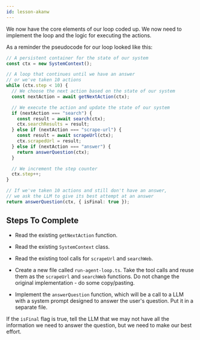 ```yaml
---
id: lesson-akanw
---
```


We now have the core elements of our loop coded up. We now need to implement the loop and the logic for executing the actions.

As a reminder the pseudocode for our loop looked like this:

```ts
// A persistent container for the state of our system
const ctx = new SystemContext();

// A loop that continues until we have an answer
// or we've taken 10 actions
while (ctx.step < 10) {
  // We choose the next action based on the state of our system
  const nextAction = await getNextAction(ctx);

  // We execute the action and update the state of our system
  if (nextAction === "search") {
    const result = await search(ctx);
    ctx.searchResults = result;
  } else if (nextAction === "scrape-url") {
    const result = await scrapeUrl(ctx);
    ctx.scrapedUrl = result;
  } else if (nextAction === "answer") {
    return answerQuestion(ctx);
  }

  // We increment the step counter
  ctx.step++;
}

// If we've taken 10 actions and still don't have an answer,
// we ask the LLM to give its best attempt at an answer
return answerQuestion(ctx, { isFinal: true });
```

## Steps To Complete

- Read the existing `getNextAction` function.

- Read the existing `SystemContext` class.

- Read the existing tool calls for `scrapeUrl` and `searchWeb`.

- Create a new file called `run-agent-loop.ts`. Take the tool calls and reuse them as the `scrapeUrl` and `searchWeb` functions. Do not change the original implementation - do some copy/pasting.

- Implement the `answerQuestion` function, which will be a call to a LLM with a system prompt designed to answer the user's question. Put it in a separate file.

If the `isFinal` flag is true, tell the LLM that we may not have all the information we need to answer the question, but we need to make our best effort.
